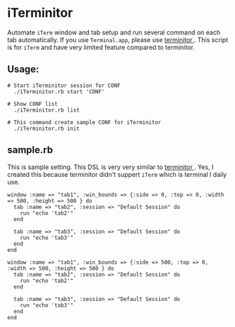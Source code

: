 iTerminitor
====================
Automate `iTerm` window and tab setup and run several command on each tab automatically.
If you use `Terminal.app`, please use [ terminitor ]( https://github.com/achiu/terminitor ).
This script is for `iTerm` and have very limited feature compared to terminitor.

## Usage:

    # Start iTerminitor session for CONF
      ./iTerminitor.rb start 'CONF'

    # Show CONF list
      ./iTerminitor.rb list

    # This command create sample CONF for iTerminitor
      ./iTerminitor.rb init

## sample.rb

This is sample setting. This DSL is very very similar to [ terminitor ]( https://github.com/achiu/terminitor ).
Yes, I created this because terminitor didn't suppert `iTerm` which is terminal I daily use.

    window :name => "tab1", :win_bounds => {:side => 0, :top => 0, :width => 500, :height => 500 } do
      tab :name => "tab2", :session => "Default Session" do
        run "echo 'tab2'"
      end

      tab :name => "tab3", :session => "Default Session" do
        run "echo 'tab3'"
      end
    end

    window :name => "tab1", :win_bounds => {:side => 500, :top => 0, :width => 500, :height => 500 } do
      tab :name => "tab2", :session => "Default Session" do
        run "echo 'tab2'"
      end

      tab :name => "tab3", :session => "Default Session" do
        run "echo 'tab3'"
      end
    end

